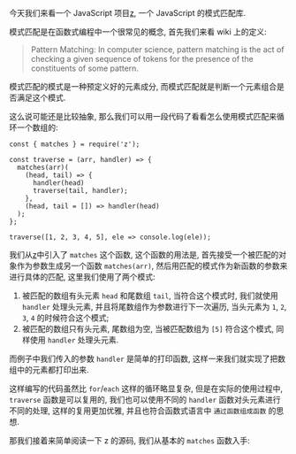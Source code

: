 今天我们来看一个 JavaScript 项目[z](https://github.com/z-pattern-matching/z), 一个 JavaScript 的模式匹配库.

模式匹配是在函数式编程中一个很常见的概念, 首先我们来看 wiki 上的定义:

> Pattern Matching: In computer science, pattern matching is the act of checking a given sequence of tokens for the presence of the constituents of some pattern.

模式匹配的模式是一种预定义好的元素成分, 而模式匹配就是判断一个元素组合是否满足这个模式.

这么说可能还是比较抽象, 那么我们可以用一段代码了看看怎么使用模式匹配来循环一个数组的:

    const { matches } = require('z');

    const traverse = (arr, handler) => {
      matches(arr)(
        (head, tail) => {
          handler(head)
          traverse(tail, handler);
        },
        (head, tail = []) => handler(head)
      );
    };

    traverse([1, 2, 3, 4, 5], ele => console.log(ele));

我们从[z](https://github.com/z-pattern-matching/z)中引入了 `matches` 这个函数, 这个函数的用法是, 首先接受一个被匹配的对象作为参数生成另一个函数 `matches(arr)`, 然后用匹配的模式作为新函数的参数来进行具体的匹配, 这里我们使用了两个模式:

1. 被匹配的数组有头元素 `head` 和尾数组 `tail`, 当符合这个模式时, 我们就使用 `handler` 处理头元素, 并且将尾数组作为参数进行下一次遍历, 当头元素为 `1`, `2`, `3`, `4` 的时候符合这个模式;
2. 被匹配的数组只有头元素, 尾数组为空, 当被匹配数组为 `[5]` 符合这个模式, 同样使用 `handler` 处理头元素.

而例子中我们传入的参数 `handler` 是简单的打印函数, 这样一来我们就实现了把数组中的元素都打印出来.

这样编写的代码虽然比 `for`/`each` 这样的循环略显复杂, 但是在实际的使用过程中, `traverse` 函数是可以复用的, 我们也可以使用不同的 `handler` 函数对头元素进行不同的处理, 这样的复用更加优雅, 并且也符合函数式语言中 `通过函数组成函数` 的思想.

那我们接着来简单阅读一下 z 的源码, 我们从基本的 `matches` 函数入手: